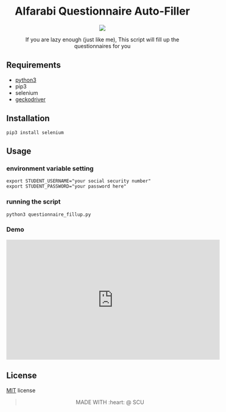 
<h1 align="center"> Alfarabi Questionnaire Auto-Filler</h1>
<p align="center">
    <img src="http://www.litchfieldfiredepartment.com/wp-content/uploads/2013/11/Online-Poker-Robot.jpeg">
</p>
<p align="center">If you are lazy enough (just like me), This script will fill up the questionnaires for you</p>




## Requirements 
 
- [python3](https://python.org)
- pip3
- selenium 
- [geckodriver](https://github.com/mozilla/geckodriver/releases)

## Installation 

```shell
pip3 install selenium
```

## Usage

### environment variable setting

```shell
export STUDENT_USERNAME="your social security number"
export STUDENT_PASSWORD="your password here"
```

### running the script 

```shell
python3 questionnaire_fillup.py 
```

### Demo

<iframe width="560" height="315" src="https://www.youtube.com/embed/4uI3n_HGbCc" frameborder="0" allow="accelerometer; autoplay; encrypted-media; gyroscope; picture-in-picture" allowfullscreen></iframe>

## License

[MIT](./LICENSE.md) license

<p align="center">
  <blockquote>
      <p align="center" text-aligh="center">MADE WITH :heart: @ SCU</p>
  </blockquote>
</p>
